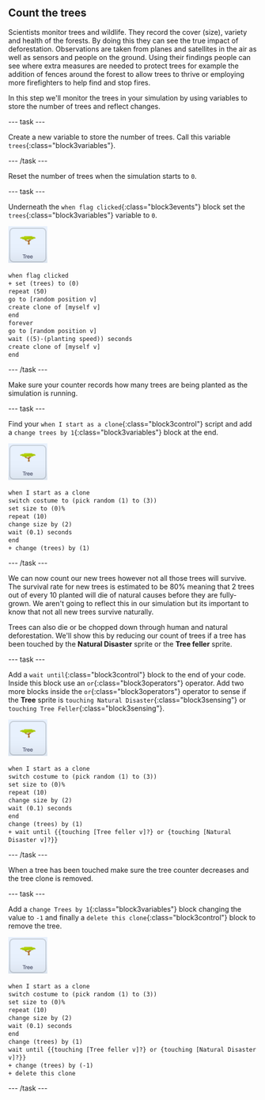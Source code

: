## Count the trees

Scientists monitor trees and wildlife. They record the cover (size), variety and health of the forests. By doing this they can see the true impact of deforestation. Observations are taken from planes and satellites in the air as well as sensors and people on the ground. Using their findings people can see where extra measures are needed to protect trees for example the addition of fences around the forest to allow trees to thrive or employing more firefighters to help find and stop fires. 

In this step we'll monitor the trees in your simulation by using variables to store the number of trees and reflect changes.

--- task ---

Create a new variable to store the number of trees. Call this variable `trees`{:class="block3variables"}.

--- /task ---

Reset the number of trees when the simulation starts to `0`.

--- task ---

Underneath the `when flag clicked`{:class="block3events"} block set the `trees`{:class="block3variables"} variable to `0`.

![image of the Tree sprite](images/tree-sprite.png)

```blocks3
when flag clicked
+ set (trees) to (0)
repeat (50)
go to [random position v]
create clone of [myself v]
end
forever
go to [random position v]
wait ((5)-(planting speed)) seconds
create clone of [myself v]
end
```

--- /task ---

 Make sure your counter records how many trees are being planted as the simulation is running.

--- task ---

Find your `when I start as a clone`{:class="block3control"} script and add a `change trees by 1`{:class="block3variables"} block at the end.

![image of the Tree sprite](images/tree-sprite.png)

```blocks3
when I start as a clone
switch costume to (pick random (1) to (3))
set size to (0)%
repeat (10)
change size by (2)
wait (0.1) seconds
end
+ change (trees) by (1)
```

--- /task ---

We can now count our new trees however not all those trees will survive. The survival rate for new trees is estimated to be 80% meaning that 2 trees out of every 10 planted will die of natural causes before they are fully-grown. We aren't going to reflect this in our simulation but its important to know that not all new trees survive naturally.

Trees can also die or be chopped down through human and natural deforestation. We'll show this by reducing our count of trees if a tree has been touched by the **Natural Disaster** sprite or the **Tree feller** sprite.

--- task ---

Add a `wait until`{:class="block3control"} block to the end of your code. Inside this block use an `or`{:class="block3operators"} operator. Add two more blocks inside the `or`{:class="block3operators"} operator to sense if the **Tree** sprite is `touching Natural Disaster`{:class="block3sensing"} or `touching Tree Feller`{:class="block3sensing"}.

![image of the Tree sprite](images/tree-sprite.png)

```blocks3
when I start as a clone
switch costume to (pick random (1) to (3))
set size to (0)%
repeat (10)
change size by (2)
wait (0.1) seconds
end
change (trees) by (1)
+ wait until {{touching [Tree feller v]?} or {touching [Natural Disaster v]?}}
```
--- /task ---

When a tree has been touched make sure the tree counter decreases and the tree clone is removed.

--- task ---

Add a `change Trees by 1`{:class="block3variables"} block changing the value to `-1` and finally a `delete this clone`{:class="block3control"} block to remove the tree.

![image of the Tree sprite](images/tree-sprite.png)

```blocks3
when I start as a clone
switch costume to (pick random (1) to (3))
set size to (0)%
repeat (10)
change size by (2)
wait (0.1) seconds
end
change (trees) by (1)
wait until {{touching [Tree feller v]?} or {touching [Natural Disaster v]?}}
+ change (trees) by (-1)
+ delete this clone
```

--- /task ---
